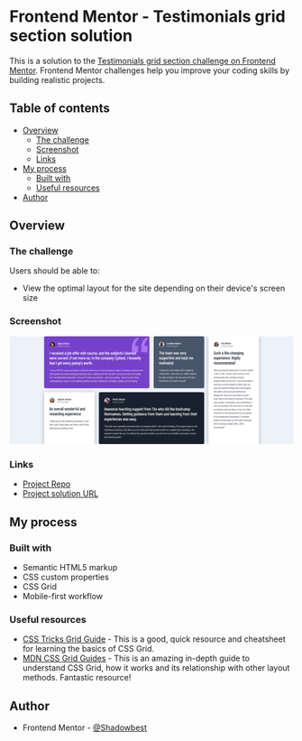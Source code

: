 # Frontend Mentor - Testimonials grid section solution

This is a solution to the [Testimonials grid section challenge on Frontend Mentor](https://www.frontendmentor.io/challenges/testimonials-grid-section-Nnw6J7Un7). Frontend Mentor challenges help you improve your coding skills by building realistic projects. 

## Table of contents

- [Overview](#overview)
  - [The challenge](#the-challenge)
  - [Screenshot](#screenshot)
  - [Links](#links)
- [My process](#my-process)
  - [Built with](#built-with)
  - [Useful resources](#useful-resources)
- [Author](#author)

## Overview

### The challenge

Users should be able to:

- View the optimal layout for the site depending on their device's screen size

### Screenshot

![Desktop View](./desktop-view.png)

### Links

- [Project Repo](https://github.com/Shadowbest/testimonial-cards)
- [Project solution URL](https://shadowbest.github.io/testimonial-cards/)

## My process

### Built with

- Semantic HTML5 markup
- CSS custom properties
- CSS Grid
- Mobile-first workflow

### Useful resources

- [CSS Tricks Grid Guide](https://css-tricks.com/snippets/css/complete-guide-grid/) - This is a good, quick resource and cheatsheet for learning the basics of CSS Grid.
- [MDN CSS Grid Guides](https://developer.mozilla.org/en-US/docs/Web/CSS/CSS_Grid_Layout#guides) - This is an amazing in-depth guide to understand CSS Grid, how it works and its relationship with other layout methods. Fantastic resource!

## Author

- Frontend Mentor - [@Shadowbest](https://www.frontendmentor.io/profile/Shadowbest)

